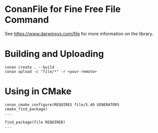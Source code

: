 # ConanFile for Fine Free File Command
See https://www.darwinsys.com/file for more information on the library.

# Building and Uploading

```
conan create . --build
conan upload -c "file/*" -r <your-remote>
```

# Using in CMake
```
conan_cmake_configure(REQUIRES file/5.40 GENERATORS cmake_find_package)
...

find_package(file REQUIRED)
...
```

